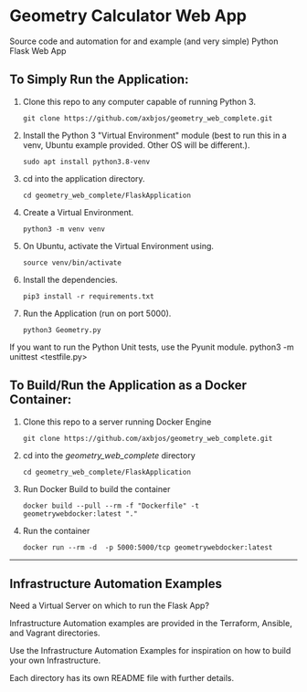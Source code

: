 # Geometry Calculator Web App

Source code and automation for and example (and very simple) Python Flask Web App

## To Simply Run the Application:

1. Clone this repo to any computer capable of running Python 3.

    ```git clone https://github.com/axbjos/geometry_web_complete.git```

2. Install the Python 3 "Virtual Environment" module (best to run this in a venv, Ubuntu example provided.  Other OS will be different.).

    ```sudo apt install python3.8-venv```

3. cd into the application directory.

    ```cd geometry_web_complete/FlaskApplication```

4. Create a Virtual Environment.

    ```python3 -m venv venv```

5. On Ubuntu, activate the Virtual Environment using.

    ```source venv/bin/activate```

6. Install the dependencies.  

    ```pip3 install -r requirements.txt```

7. Run the Application (run on port 5000).   

    ```python3 Geometry.py```

If you want to run the Python Unit tests, use the Pyunit module.  python3 -m unittest <testfile.py>

## To Build/Run the Application as a Docker Container:

1. Clone this repo to a server running Docker Engine

    ```git clone https://github.com/axbjos/geometry_web_complete.git```

2. cd into the *geometry_web_complete* directory

    ```cd geometry_web_complete/FlaskApplication```

3. Run Docker Build to build the container

    ```docker build --pull --rm -f "Dockerfile" -t geometrywebdocker:latest "."```

4. Run the container

    ```docker run --rm -d  -p 5000:5000/tcp geometrywebdocker:latest```

---

## Infrastructure Automation Examples

Need a Virtual Server on which to run the Flask App?

Infrastructure Automation examples are provided in the Terraform, Ansible, and Vagrant directories.

Use the Infrastructure Automation Examples for inspiration on how to build your own Infrastructure.

Each directory has its own README file with further details.








